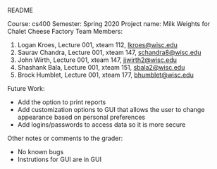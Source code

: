 README

Course: cs400
Semester: Spring 2020
Project name: Milk Weights for Chalet Cheese Factory
Team Members:
1. Logan Kroes,    Lecture 001, xteam 112, lkroes@wisc.edu
2. Saurav Chandra, Lecture 001, xteam 147, schandra8@wisc.edu
3. John Wirth,     Lecture 001, xteam 147, jjwirth2@wisc.edu
4. Shashank Bala,  Lecture 001, xteam 151, sbala2@wisc.edu
5. Brock Humblet,  Lecture 001, xteam 177, bhumblet@wisc.edu


Future Work:
 - Add the option to print reports
 - Add customization options to GUI that allows the user to change appearance based on personal preferences
 - Add logins/passwords to access data so it is more secure


Other notes or comments to the grader:
 - No known bugs
 - Instrutions for GUI are in GUI
